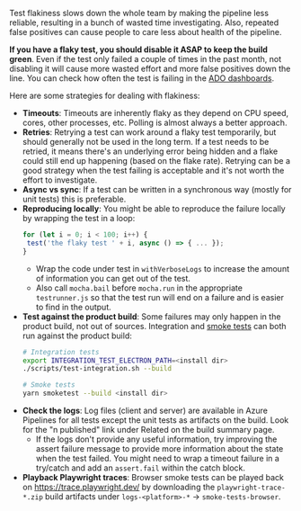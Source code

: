 Test flakiness slows down the whole team by making the pipeline less reliable, resulting in a bunch of wasted time investigating. Also, repeated false positives can cause people to care less about health of the pipeline.

**If you have a flaky test, you should disable it ASAP to keep the build green**. Even if the test only failed a couple of times in the past month, not disabling it will cause more wasted effort and more false positives down the line. You can check how often the test is failing in the [ADO dashboards](https://monacotools.visualstudio.com/Monaco/_build?definitionId=111&view=ms.vss-pipelineanalytics-web.new-build-definition-pipeline-analytics-view-cardmetrics).

Here are some strategies for dealing with flakiness:

- **Timeouts**: Timeouts are inherently flaky as they depend on CPU speed, cores, other processes, etc. Polling is almost always a better approach.
- **Retries**: Retrying a test can work around a flaky test temporarily, but should generally not be used in the long term. If a test needs to be retried, it means there's an underlying error being hidden and a flake could still end up happening (based on the flake rate). Retrying can be a good strategy when the test failing is acceptable and it's not worth the effort to investigate.
- **Async vs sync**: If a test can be written in a synchronous way (mostly for unit tests) this is preferable.
- **Reproducing locally**: You might be able to reproduce the failure locally by wrapping the test in a loop:
   ```ts
   for (let i = 0; i < 100; i++) {
   	test('the flaky test ' + i, async () => { ... });
   }
   ```
  - Wrap the code under test in `withVerboseLogs` to increase the amount of information you can get out of the test.
  - Also call `mocha.bail` before `mocha.run` in the appropriate `testrunner.js` so that the test run will end on a failure and is easier to find in the output.
- **Test against the product build**: Some failures may only happen in the product build, not out of sources. Integration and [smoke tests](https://github.com/Microsoft/vscode/blob/main/test/smoke/README.md) can both run against the product build:
   ```sh
   # Integration tests
   export INTEGRATION_TEST_ELECTRON_PATH=<install dir>
   ./scripts/test-integration.sh --build

   # Smoke tests
   yarn smoketest --build <install dir>
   ```
- **Check the logs**: Log files (client and server) are available in Azure Pipelines for all tests except the unit tests as artifacts on the build. Look for the "n published" link under Related on the build summary page.
  - If the logs don't provide any useful information, try improving the assert failure message to provide more information about the state when the test failed. You might need to wrap a timeout failure in a try/catch and add an `assert.fail` within the catch block.
- **Playback Playwright traces**: Browser smoke tests can be played back on https://trace.playwright.dev/ by downloading the `playwright-trace-*.zip` build artifacts under `logs-<platform>-*` -> `smoke-tests-browser`.